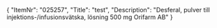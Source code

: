 {
  "ItemNr": "025257",
  "Title": "test",
  "Description": "Desferal, pulver till injektions-/infusionsvätska, lösning 500 mg Orifarm AB"
}